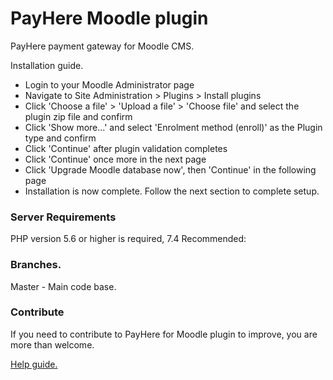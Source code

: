 # PayHere Moodle plugin

PayHere payment gateway for Moodle CMS. 

Installation guide.
 - Login to your Moodle Administrator page
 - Navigate to Site Administration > Plugins > Install plugins
 - Click 'Choose a file' > 'Upload a file' > 'Choose file' and select
   the plugin zip file and confirm
 - Click 'Show more...' and select 'Enrolment method (enroll)' as the Plugin type and confirm
 - Click 'Continue' after plugin validation completes
 - Click 'Continue' once more in the next page
 - Click 'Upgrade Moodle database now', then 'Continue' in the following  page
 - Installation is now complete. Follow the next section to complete setup.

### Server Requirements

PHP version 5.6 or higher is required, 7.4 Recommended:

### Branches.

Master - Main code base.

### Contribute

If you need to contribute to PayHere for Moodle plugin to improve, you are more than welcome.

[Help guide.](https://github.com/firstcontributions/first-contributions)

